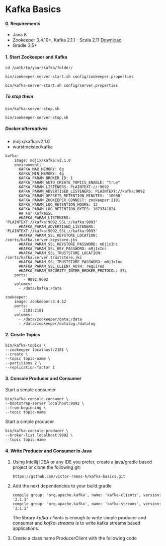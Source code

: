 Kafka Basics
============

#### 0. Requirements

- Java 8
- Zookeeper 3.4.10+, Kafka 2.1.1 - Scala 2.11 [Download](https://www.apache.org/dyn/closer.cgi?path=/kafka/2.1.1/kafka_2.11-2.1.1.tgz)
- Gradle 3.5+

#### 1. Start Zookeeper and Kafka

``cd /path/to/your/kafka/folder/``

``bin/zookeeper-server-start.sh config/zookeeper.properties``

``bin/kafka-server-start.sh config/server.properties``

##### To stop them

``bin/kafka-server-stop.sh``

``bin/zookeeper-server-stop.sh``

##### Docker alternatives

- mojix/kafka:v2.1.0
- wurstmeister/kafka

~~~~
kafka:
    image: mojix/kafka:v2.1.0
    environment:
      KAFKA_MAX_MEMORY: 6g
      KAFKA_MIN_MEMORY: 4g
      KAFKA_PARAM_BROKER_ID: 1
      KAFKA_PARAM_AUTO_CREATE_TOPICS_ENABLE: "true"
      KAFKA_PARAM_LISTENERS: PLAINTEXT://:9092
      KAFKA_PARAM_ADVERTISED_LISTENERS: PLAINTEXT://kafka:9092
      KAFKA_PARAM_OFFSETS_RETENTION_MINUTES: '10080'
      KAFKA_PARAM_ZOOKEEPER_CONNECT: zookeeper:2181
      KAFKA_PARAM_LOG_RETENTION_HOURS: 12
      KAFKA_PARAM_LOG_RETENTION_BYTES: 1073741824
      ## For KafkaSSL
      #KAFKA_PARAM_LISTENERS: 'PLAINTEXT://kafka:9092,SSL://kafka:9093'
      #KAFKA_PARAM_ADVERTISED_LISTENERS: 'PLAINTEXT://kafka:9092,SSL://kafka:9093'
      #KAFKA_PARAM_SSL_KEYSTORE_LOCATION: /certs/kafka.server.keystore.jks
      #KAFKA_PARAM_SSL_KEYSTORE_PASSWORD: m0j1xInc
      #KAFKA_PARAM_SSL_KEY_PASSWORD: m0j1xInc
      #KAFKA_PARAM_SSL_TRUSTSTORE_LOCATION: /certs/kafka.server.truststore.jks
      #KAFKA_PARAM_SSL_TRUSTSTORE_PASSWORD: m0j1xInc
      #KAFKA_PARAM_SSL_CLIENT_AUTH: required
      #KAFKA_PARAM_SECURITY_INTER_BROKER_PROTOCOL: SSL
    ports:
        - 9092:9092
    volumes:
      - /data/kafka:/data
      
zookeeper:
    image: zookeeper:3.4.12
    ports:
      - 2181:2181
    volumes:
      - /data/zookeeper/data:/data
      - /data/zookeeper/datalog:/datalog
~~~~

#### 2. Create Topics

~~~~
bin/kafka-topics \
--zookeeper localhost:2181 \
--create \
--topic topic-name \
--partitions 2 \
--replication-factor 1
~~~~

#### 3. Console Producer and Consumer

Start a simple consumer

~~~~
bin/kafka-console-consumer \
--bootstrap-server localhost:9092 \
--from-beginning \
--topic topic-name
~~~~

Start a simple producer
~~~~
bin/kafka-console-producer \
--broker-list localhost:9092 \
--topic topic-name
~~~~

#### 4. Write Producer and Consumer in Java

1. Using Intellij IDEA or any IDE you prefer, create a java/gradle based project or clone the following git:

   ``https://github.com/victor-ramos-h/kafka-basics.git``

2. Add the next dependencies to your build.gradle
   ~~~~
   compile group: 'org.apache.kafka', name: 'kafka-clients', version: '2.1.1'
   compile group: 'org.apache.kafka', name: 'kafka-streams', version: '2.1.1'
   ~~~~~

   The library _kafka-clients_ is enough to write simple producer and consumer and _kafka-streams_ is to write kafka streams based applications.
   
3. Create a class name ProducerClient with the following code

    ~~~~
    
    ~~~~ 
   